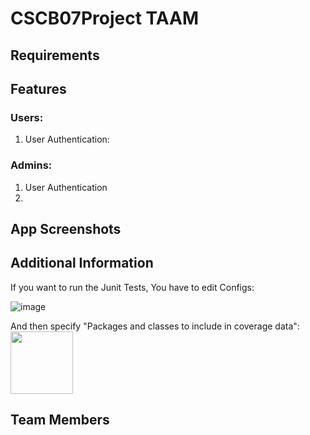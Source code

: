 # CSCB07Project TAAM

## Requirements

## Features
### Users:
1. User Authentication:

### Admins:
1. User Authentication
2. 
## App Screenshots

## Additional Information
If you want to run the Junit Tests, You have to edit Configs:

![image](https://github.com/user-attachments/assets/a2c3d6dd-ee03-4505-807b-b23d1b200b38)

And then specify "Packages and classes to include in coverage data":
<img src="[https://your-image-url.type](https://github.com/user-attachments/assets/38c2b2f5-d0af-49d6-b2b9-53fde56a2955)" width="100" height="100">


## Team Members

